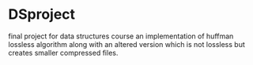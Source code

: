 # DSproject
final project for data structures course
an implementation of huffman lossless algorithm along with an altered version which is not lossless but creates smaller compressed files.
